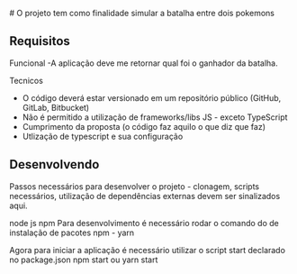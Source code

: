 #<Battle Pokemon>
O projeto tem como finalidade simular a batalha entre dois pokemons


## Requisitos
Funcional
-A aplicação deve me retornar qual foi o ganhador da batalha.

Tecnicos
- O código deverá estar versionado em um repositório público (GitHub, GitLab, Bitbucket)
- Não é permitido a utilização de frameworks/libs JS - exceto TypeScript
- Cumprimento da proposta (o código faz aquilo o que diz que faz)
- Utlização de typescript e sua configuração

## Desenvolvendo
Passos necessários para desenvolver o projeto - clonagem, scripts necessários, utilização de dependências externas devem ser sinalizados aqui.

node js
npm
Para desenvolvimento é necessário rodar o comando do de instalação de pacotes
npm - yarn

Agora para iniciar a aplicação é necessário utilizar o script start declarado no package.json
npm start ou yarn start

